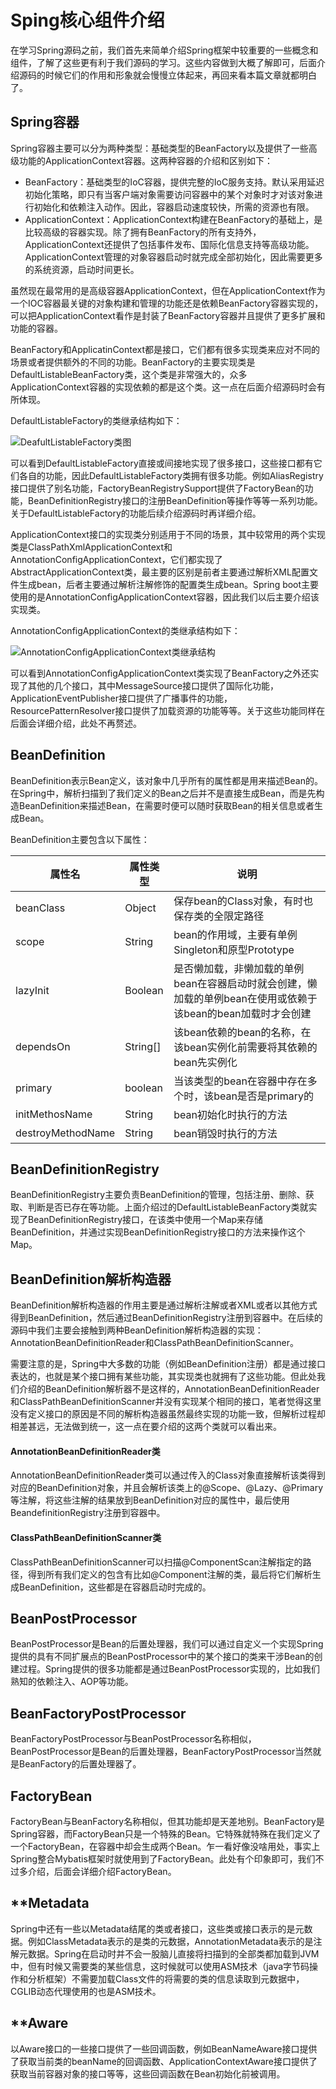 # Sping核心组件介绍

在学习Spring源码之前，我们首先来简单介绍Spring框架中较重要的一些概念和组件，了解了这些更有利于我们源码的学习。这些内容做到大概了解即可，后面介绍源码的时候它们的作用和形象就会慢慢立体起来，再回来看本篇文章就都明白了。

## Spring容器

Spring容器主要可以分为两种类型：基础类型的BeanFactory以及提供了一些高级功能的ApplicationContext容器。这两种容器的介绍和区别如下：

* BeanFactory：基础类型的IoC容器，提供完整的IoC服务支持。默认采用延迟初始化策略，即只有当客户端对象需要访问容器中的某个对象时才对该对象进行初始化和依赖注入动作。因此，容器启动速度较快，所需的资源也有限。
* ApplicationContext：ApplicationContext构建在BeanFactory的基础上，是比较高级的容器实现。除了拥有BeanFactory的所有支持外，ApplicationContext还提供了包括事件发布、国际化信息支持等高级功能。ApplicationContext管理的对象容器启动时就完成全部初始化，因此需要更多的系统资源，启动时间更长。


虽然现在最常用的是高级容器ApplicationContext，但在ApplicationContext作为一个IOC容器最关键的对象构建和管理的功能还是依赖BeanFactory容器实现的，可以把ApplicationContext看作是封装了BeanFactory容器并且提供了更多扩展和功能的容器。

BeanFactory和ApplicatinContext都是接口，它们都有很多实现类来应对不同的场景或者提供额外的不同的功能。BeanFactory的主要实现类是DefaultListableBeanFactory类，这个类是非常强大的，众多ApplicationContext容器的实现依赖的都是这个类。这一点在后面介绍源码时会有所体现。

DefaultListableFactory的类继承结构如下：

![DeafultListableFactory类图](https://github.com/ZhaoCharles/study-notes/blob/master/images/DefaultListableBeanFactory.png "DeafultListableFactory类图")

可以看到DefaultListableFactory直接或间接地实现了很多接口，这些接口都有它们各自的功能，因此DefaultListableFactory类拥有很多功能。例如AliasRegistry接口提供了别名功能，FactoryBeanRegistrySupport提供了FactoryBean的功能，BeanDefinitionRegistry接口的注册BeanDefinition等操作等等一系列功能。关于DefaultListableFactory的功能后续介绍源码时再详细介绍。

ApplicationContext接口的实现类分别适用于不同的场景，其中较常用的两个实现类是ClassPathXmlApplicationContext和AnnotationConfigApplicationContext，它们都实现了AbstractApplicationContext类，最主要的区别是前者主要通过解析XML配置文件生成bean，后者主要通过解析注解修饰的配置类生成bean。Spring boot主要使用的是AnnotationConfigApplicationContext容器，因此我们以后主要介绍该实现类。

AnnotationConfigApplicationContext的类继承结构如下：

![AnnotationConfigApplicationContext类继承结构](https://github.com/ZhaoCharles/study-notes/blob/master/images/AnnotationConfigApplicationContext.png "AnnotationConfigApplicationContext类继承结构")

可以看到AnnotationConfigApplicationContext类实现了BeanFactory之外还实现了其他的几个接口，其中MessageSource接口提供了国际化功能，ApplicationEventPublisher接口提供了广播事件的功能，ResourcePatternResolver接口提供了加载资源的功能等等。关于这些功能同样在后面会详细介绍，此处不再赘述。

## BeanDefinition

BeanDefinition表示Bean定义，该对象中几乎所有的属性都是用来描述Bean的。在Spring中，解析扫描到了我们定义的Bean之后并不是直接生成Bean，而是先构造BeanDefinition来描述Bean，在需要时便可以随时获取Bean的相关信息或者生成Bean。

BeanDefinition主要包含以下属性：

| 属性名            | 属性类型 | 说明                                                         |
| ----------------- | -------- | ------------------------------------------------------------ |
| beanClass         | Object   | 保存bean的Class对象，有时也保存类的全限定路径                |
| scope             | String   | bean的作用域，主要有单例Singleton和原型Prototype             |
| lazyInit          | Boolean  | 是否懒加载，非懒加载的单例bean在容器启动时就会创建，懒加载的单例bean在使用或依赖于该bean的bean加载时才会创建 |
| dependsOn         | String[] | 该bean依赖的bean的名称，在该bean实例化前需要将其依赖的bean先实例化 |
| primary           | boolean  | 当该类型的bean在容器中存在多个时，该bean是否是primary的      |
| initMethosName    | String   | bean初始化时执行的方法                                       |
| destroyMethodName | String   | bean销毁时执行的方法                                         |

## BeanDefinitionRegistry

BeanDefinitionRegistry主要负责BeanDefinition的管理，包括注册、删除、获取、判断是否已存在等功能。上面介绍过的DefaultListableBeanFactory类就实现了BeanDefinitionRegistry接口，在该类中使用一个Map来存储BeanDefinition，并通过实现BeanDefinitionRegistry接口的方法来操作这个Map。

## BeanDefinition解析构造器

BeanDefinition解析构造器的作用主要是通过解析注解或者XML或者以其他方式得到BeanDefinition，然后通过BeanDefinitionRegistry注册到容器中。在后续的源码中我们主要会接触到两种BeanDefinition解析构造器的实现：AnnotationBeanDefinitionReader和ClassPathBeanDefinitionScanner。

需要注意的是，Spring中大多数的功能（例如BeanDefinition注册）都是通过接口表达的，也就是某个接口拥有某些功能，其实现类也就拥有了这些功能。但此处我们介绍的BeanDefinition解析器不是这样的，AnnotationBeanDefinitionReader和ClassPathBeanDefinitionScanner并没有实现某个相同的接口，笔者觉得这里没有定义接口的原因是不同的解析构造器虽然最终实现的功能一致，但解析过程却相差甚远，无法做到统一，这一点在要介绍的这两个类就可以看出来。

#### AnnotationBeanDefinitionReader类

AnnotationBeanDefinitionReader类可以通过传入的Class对象直接解析该类得到对应的BeanDefinition对象，并且会解析该类上的@Scope、@Lazy、@Primary等注解，将这些注解的结果放到BeanDefinition对应的属性中，最后使用BeandefinitionRegistry注册到容器中。

#### ClassPathBeanDefinitionScanner类

ClassPathBeanDefinitionScanner可以扫描@ComponentScan注解指定的路径，得到所有我们定义的包含有比如@Component注解的类，最后将它们解析生成BeanDefinition，这些都是在容器启动时完成的。

## BeanPostProcessor

BeanPostProcessor是Bean的后置处理器，我们可以通过自定义一个实现Spring提供的具有不同扩展点的BeanPostProcessor中的某个接口的类来干涉Bean的创建过程。Spring提供的很多功能都是通过BeanPostProcessor实现的，比如我们熟知的依赖注入、AOP等功能。

## BeanFactoryPostProcessor

BeanFactoryPostProcessor与BeanPostProcessor名称相似，BeanPostProcessor是Bean的后置处理器，BeanFactoryPostProcessor当然就是BeanFactory的后置处理器了。

## FactoryBean

FactoryBean与BeanFactory名称相似，但其功能却是天差地别。BeanFactory是Spring容器，而FactoryBean只是一个特殊的Bean。它特殊就特殊在我们定义了一个FactoryBean，在容器中却会生成两个Bean。乍一看好像没啥用处，事实上Spring整合Mybatis框架时就使用到了FactoryBean。此处有个印象即可，我们不过多介绍，后面会详细介绍FactoryBean。

## **Metadata

Spring中还有一些以Metadata结尾的类或者接口，这些类或接口表示的是元数据。例如ClassMetadata表示的是类的元数据，AnnotationMetadata表示的是注解元数据。Spring在启动时并不会一股脑儿直接将扫描到的全部类都加载到JVM中，但有时候又需要类的某些信息，这时候就可以使用ASM技术（java字节码操作和分析框架）不需要加载Class文件的将需要的类的信息读取到元数据中，CGLIB动态代理使用的也是ASM技术。

## **Aware

以Aware接口的一些接口提供了一些回调函数，例如BeanNameAware接口提供了获取当前类的beanName的回调函数、ApplicationContextAware接口提供了获取当前容器对象的接口等等，这些回调函数在Bean初始化前被调用。
